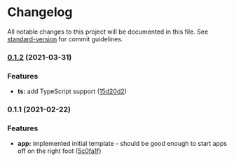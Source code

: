 # Changelog

All notable changes to this project will be documented in this file. See [standard-version](https://github.com/conventional-changelog/standard-version) for commit guidelines.

### [0.1.2](https://github.com/dayvista/next.js-template/compare/v0.1.1...v0.1.2) (2021-03-31)


### Features

* **ts:** add TypeScript support ([15d20d2](https://github.com/dayvista/next.js-template/commit/15d20d2ff3dae0b2d53794edd85742fed91f8dcd))

### 0.1.1 (2021-02-22)


### Features

* **app:** implemented initial template - should be good enough to start apps off on the right foot ([5c0fa1f](https://github.com/SEO-for-Real-Estate-Investors/next.js-template/commit/5c0fa1f71504981ef4ab2f31d3241c7adcbbceda))
